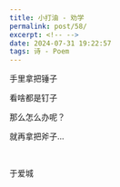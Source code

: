 ```yaml
---
title: 小打油 - 劝学
permalink: post/58/
excerpt: <!-- -->
date: 2024-07-31 19:22:57
tags: 诗 - Poem
---
```


手里拿把锤子

看啥都是钉子

那么怎么办呢？

就再拿把斧子...

<br>

于爱城